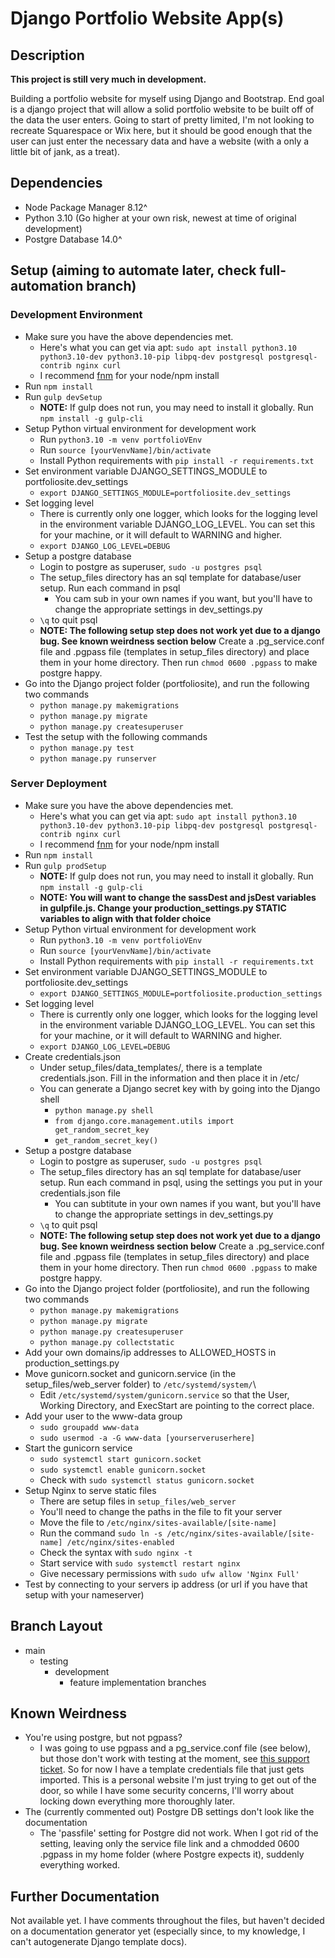 # Django Portfolio Website App(s)

## Description

**This project is still very much in development.**

Building a portfolio website for myself using Django and Bootstrap. End goal is a django project that will allow a solid portfolio website to be built off of the data the user enters. Going to start of pretty limited, I'm not looking to recreate Squarespace or Wix here, but it should be good enough that the user can just enter the necessary data and have a website (with a only a little bit of jank, as a treat).

## Dependencies

- Node Package Manager 8.12^
- Python 3.10 (Go higher at your own risk, newest at time of original development)
- Postgre Database 14.0^

## Setup (aiming to automate later, check full-automation branch)

### Development Environment

- Make sure you have the above dependencies met.
  - Here's what you can get via apt: `sudo apt install python3.10 python3.10-dev python3.10-pip libpq-dev postgresql postgresql-contrib nginx curl`
  - I recommend [fnm](https://github.com/Schniz/fnm#using-a-script-macoslinux) for your node/npm install
- Run `npm install`
- Run `gulp devSetup`
  - **NOTE:** If gulp does not run, you may need to install it globally. Run `npm install -g gulp-cli`
- Setup Python virtual environment for development work
  - Run `python3.10 -m venv portfolioVEnv`
  - Run `source [yourVenvName]/bin/activate`
  - Install Python requirements with `pip install -r requirements.txt`
- Set environment variable DJANGO_SETTINGS_MODULE to portfoliosite.dev_settings
  - `export DJANGO_SETTINGS_MODULE=portfoliosite.dev_settings`
- Set logging level
  - There is currently only one logger, which looks for the logging level in the environment variable
  DJANGO_LOG_LEVEL. You can set this for your machine, or it will default to WARNING and higher.
  - `export DJANGO_LOG_LEVEL=DEBUG`
- Setup a postgre database
  - Login to postgre as superuser, `sudo -u postgres psql`
  - The setup_files directory has an sql template for database/user setup. Run each command in psql
    - You cam sub in your own names if you want, but you'll have to change the appropriate settings in dev_settings.py
  - `\q` to quit psql
  - **NOTE: The following setup step does not work yet due to a django bug. See known weirdness section below**  Create a .pg_service.conf file and .pgpass file (templates in setup_files directory) and place them in your home directory. Then run `chmod 0600 .pgpass` to make postgre happy.
- Go into the Django project folder (portfoliosite), and run the following two commands
  - `python manage.py makemigrations`
  - `python manage.py migrate`
  - `python manage.py createsuperuser`
- Test the setup with the following commands
  - `python manage.py test`
  - `python manage.py runserver`

### Server Deployment

- Make sure you have the above dependencies met.
  - Here's what you can get via apt: `sudo apt install python3.10 python3.10-dev python3.10-pip libpq-dev postgresql postgresql-contrib nginx curl`
  - I recommend [fnm](https://github.com/Schniz/fnm#using-a-script-macoslinux) for your node/npm install
- Run `npm install`
- Run `gulp prodSetup`
  - **NOTE:** If gulp does not run, you may need to install it globally. Run `npm install -g gulp-cli`
  - **NOTE: You will want to change the sassDest and jsDest variables in gulpfile.js. Change your production_settings.py STATIC variables to align with that folder choice**
- Setup Python virtual environment for development work
  - Run `python3.10 -m venv portfolioVEnv`
  - Run `source [yourVenvName]/bin/activate`
  - Install Python requirements with `pip install -r requirements.txt`
- Set environment variable DJANGO_SETTINGS_MODULE to portfoliosite.dev_settings
  - `export DJANGO_SETTINGS_MODULE=portfoliosite.production_settings`
- Set logging level
  - There is currently only one logger, which looks for the logging level in the environment variable
  DJANGO_LOG_LEVEL. You can set this for your machine, or it will default to WARNING and higher.
  - `export DJANGO_LOG_LEVEL=DEBUG`
- Create credentials.json
  - Under setup_files/data_templates/, there is a template credentials.json. Fill in the information
  and then place it in /etc/
  - You can generate a Django secret key with by going into the Django shell
    - `python manage.py shell`
    -  `from django.core.management.utils import get_random_secret_key`
    -  `get_random_secret_key()`
- Setup a postgre database
  - Login to postgre as superuser, `sudo -u postgres psql`
  - The setup_files directory has an sql template for database/user setup. Run each command in psql, using the settings you put in your credentials.json file
    - You can subtitute in your own names if you want, but you'll have to change the appropriate settings in dev_settings.py
  - `\q` to quit psql
  - **NOTE: The following setup step does not work yet due to a django bug. See known weirdness section below**  Create a .pg_service.conf file and .pgpass file (templates in setup_files directory) and place them in your home directory. Then run `chmod 0600 .pgpass` to make postgre happy.
- Go into the Django project folder (portfoliosite), and run the following two commands
  - `python manage.py makemigrations`
  - `python manage.py migrate`
  - `python manage.py createsuperuser`
  - `python manage.py collectstatic`
- Add your own domains/ip addresses to ALLOWED_HOSTS in production_settings.py
- Move gunicorn.socket and gunicorn.service (in the setup_files/web_server folder) to `/etc/systemd/system/`\
  - Edit `/etc/systemd/system/gunicorn.service` so that the User, Working Directory, and ExecStart are pointing to the correct place.
- Add your user to the www-data group
  - `sudo groupadd www-data`
  - `sudo usermod -a -G www-data [yourserveruserhere]`
- Start the gunicorn service
  - `sudo systemctl start gunicorn.socket`
  - `sudo systemctl enable gunicorn.socket`
  - Check with `sudo systemctl status gunicorn.socket`
- Setup Nginx to serve static files
  - There are setup files in `setup_files/web_server`
  - You'll need to change the paths in the file to fit your server
  - Move the file to `/etc/nginx/sites-available/[site-name]`
  - Run the command `sudo ln -s /etc/nginx/sites-available/[site-name] /etc/nginx/sites-enabled`
  - Check the syntax with `sudo nginx -t`
  - Start service with `sudo systemctl restart nginx`
  - Give necessary permissions with `sudo ufw allow 'Nginx Full'`
- Test by connecting to your servers ip address (or url if you have that setup with your nameserver)

## Branch Layout
- main
  - testing
    - development
      - feature implementation branches

## Known Weirdness

- You're using postgre, but not pgpass?
  - I was going to use pgpass and a pg_service.conf file (see below), but those don't work with testing at the moment, see [this support ticket](https://code.djangoproject.com/ticket/33685). So for now I have a template credentials file that just gets imported. This is a personal website I'm just trying
  to get out of the door, so while I have some security concerns, I'll worry about locking down everything more thoroughly later.
- The (currently commented out) Postgre DB settings don't look like the documentation
  - The 'passfile' setting for Postgre did not work. When I got rid of the setting, leaving only the service file link and a chmodded 0600 .pgpass in my home folder (where Postgre expects it), suddenly everything worked.

## Further Documentation

Not available yet. I have comments throughout the files, but haven't decided on a
documentation generator yet (especially since, to my knowledge, I can't autogenerate
Django template docs).

